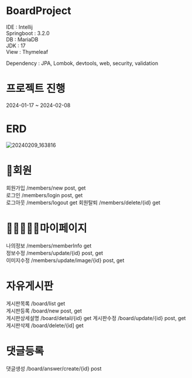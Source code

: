 # BoardProject
IDE : Intellij   
Springboot : 3.2.0    
DB : MariaDB  
JDK : 17    
View : Thymeleaf  


Dependency : JPA, Lombok, devtools, web, security, validation  

# 프로젝트 진행  
2024-01-17 ~ 2024-02-08
  
# ERD
![20240209_163816](https://github.com/yec3168/BusanTravel/assets/85733545/225af34e-fa90-413d-bbea-81501bd8e576)



# 🔎회원  
회원가입   /members/new  post, get   
로그인     /members/login  post, get  
로그아웃    /members/logout  get
회원탈퇴    /members/delete/{id}  get


# 👨🏻‍🤝‍👨🏻마이페이지  
나의정보   /members/memberInfo   get  
정보수정    /members/update/{id}  post, get  
이미지수정  /members/update/image/{id}  post, get  


# 자유게시판  
게시판목록  /board/list  get  
게시판등록  /board/new  post, get  
게시판상세설명  /board/detail/{id}  get
게시판수정  /board/update/{id}   post, get  
게시판삭제  /board/delete/{id]  get  
  
  
# 댓글등록  
댓글생성  /board/answer/create/{id}  post



